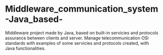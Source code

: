 # Middleware_communication_system-Java_based-
Middleware project made by Java, based on built-in servicies and protocols assurance between clients and server. Manage telecommunication OSI standards with examples of some servicies and protocols created, with Java functionalities.
